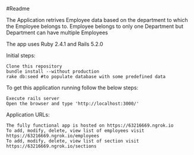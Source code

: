 #Readme

The Application retrives Employee data based on the department to which the Employee belongs to.
Employee belongs to only one Department but Department can have multiple Employees


The app uses Ruby 2.4.1 and Rails 5.2.0

Initial steps:

    Clone this repository
    bundle install --without production
    rake db:seed #to populate database with some predefined data

To get this application running follow the below steps:

    Execute rails server
    Open the browser and type 'http://localhost:3000/'

Application URLs:

    The fully functional app is hosted on https://63216669.ngrok.io
    To add, modify, delete, view list of employees visit https://63216669.ngrok.io/employees
    To add, modify, delete, view list of section visit https://63216669.ngrok.io/sections
